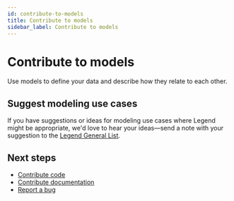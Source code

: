 ```yaml
---
id: contribute-to-models
title: Contribute to models
sidebar_label: Contribute to models
---
```


# Contribute to models

Use models to define your data and describe how they relate to each other.

<!---Finos to provide conceptual data on open source model contribution here--->

## Suggest modeling use cases

If you have suggestions or ideas for modeling use cases where Legend might be appropriate, we'd love to hear your ideas—send a note with your suggestion to the [Legend General List](mailto:legend@finos.org).

## Next steps

- [Contribute code](contribute-code.md)
- [Contribute documentation](contribute-documentation.md)
- [Report a bug](report-bug.md)
